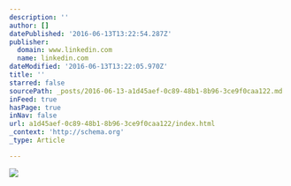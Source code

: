 ```yaml
---
description: ''
author: []
datePublished: '2016-06-13T13:22:54.287Z'
publisher:
  domain: www.linkedin.com
  name: linkedin.com
dateModified: '2016-06-13T13:22:05.970Z'
title: ''
starred: false
sourcePath: _posts/2016-06-13-a1d45aef-0c89-48b1-8b96-3ce9f0caa122.md
inFeed: true
hasPage: true
inNav: false
url: a1d45aef-0c89-48b1-8b96-3ce9f0caa122/index.html
_context: 'http://schema.org'
_type: Article

---
```

![](https://media.licdn.com/mpr/mpr/p/1/005/0ad/0fd/3b744dc.jpg)